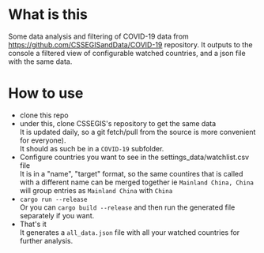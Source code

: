 # What is this
Some data analysis and filtering of COVID-19 data from https://github.com/CSSEGISandData/COVID-19 repository.
It outputs to the console a filtered view of configurable watched countries, and a json file with the same data.

# How to use
- clone this repo
- under this, clone CSSEGIS's repository to get the same data  
 It is updated daily, so a git fetch/pull from the source is more convenient for everyone).  
It should as such be in a `COVID-19` subfolder.
- Configure countries you want to see in the settings_data/watchlist.csv file  
It is in a "name", "target" format, so the same countires that is called with a different name can be merged together
ie `Mainland China, China` will group entries as `Mainland China` with `China`
- `cargo run --release`  
Or you can `cargo build --release` and then run the generated file separately if you want.
- That's it  
It generates a `all_data.json` file with all your watched countries for further analysis.


